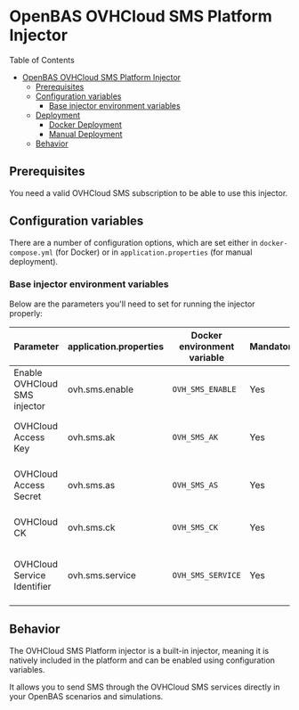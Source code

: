# OpenBAS OVHCloud SMS Platform Injector

Table of Contents

- [OpenBAS OVHCloud SMS Platform Injector](#openbas-ovhcloud-sms-platform-injector)
    - [Prerequisites](#prerequisites)
    - [Configuration variables](#configuration-variables)
        - [Base injector environment variables](#base-injector-environment-variables)
    - [Deployment](#deployment)
        - [Docker Deployment](#docker-deployment)
        - [Manual Deployment](#manual-deployment)
    - [Behavior](#behavior)

## Prerequisites

You need a valid OVHCloud SMS subscription to be able to use this injector.

## Configuration variables

There are a number of configuration options, which are set either in `docker-compose.yml` (for Docker) or
in `application.properties` (for manual deployment).

### Base injector environment variables

Below are the parameters you'll need to set for running the injector properly:

| Parameter                    | application.properties | Docker environment variable | Mandatory | Description                          |
|------------------------------|------------------------|-----------------------------|-----------|--------------------------------------|
| Enable OVHCloud SMS injector | ovh.sms.enable         | `OVH_SMS_ENABLE`            | Yes       | Enable the OVHCloud SMS injector.    |
| OVHCloud Access Key          | ovh.sms.ak             | `OVH_SMS_AK`                | Yes       | The OVHCloud API access key.         |
| OVHCloud Access Secret       | ovh.sms.as             | `OVH_SMS_AS`                | Yes       | The OVHCloud API secret key.         |
| OVHCloud CK                  | ovh.sms.ck             | `OVH_SMS_CK`                | Yes       | The OVHCloud API CK.                 |
| OVHCloud Service Identifier  | ovh.sms.service        | `OVH_SMS_SERVICE`           | Yes       | The OVHCloud SMS service identifier. |

## Behavior

The OVHCloud SMS Platform injector is a built-in injector, meaning it is natively included in the platform and can be
enabled using configuration variables.

It allows you to send SMS through the OVHCloud SMS services directly in your OpenBAS scenarios and simulations.
